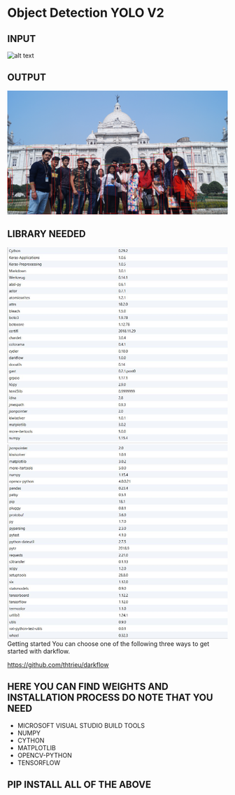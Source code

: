# Object Detection YOLO V2
INPUT
----
![alt text](https://github.com/routayush1/DARKFLOW--YOLO-IMGPROCCESOR/blob/master/DSC04132.JPG)

OUTPUT
----
![alt text](https://github.com/routayush1/DARKFLOW--YOLO-IMGPROCCESOR/blob/master/UTPUT.jpg)




LIBRARY NEEDED 
----
![alt text](https://github.com/routayush1/DARKFLOW--YOLO-IMGPROCCESOR/blob/master/LIB%20NEEDED.JPG)
![alt text](https://github.com/routayush1/DARKFLOW--YOLO-IMGPROCCESOR/blob/master/LIB%20NEEDED1.JPG)
Getting started
You can choose one of the following three ways to get started with darkflow.

https://github.com/thtrieu/darkflow


HERE YOU CAN FIND WEIGHTS AND INSTALLATION PROCESS DO NOTE THAT YOU NEED
----
-  MICROSOFT VISUAL STUDIO BUILD TOOLS
-  NUMPY
-  CYTHON
-  MATPLOTLIB
-  OPENCV-PYTHON
-  TENSORFLOW


PIP INSTALL ALL OF THE  ABOVE 
---
